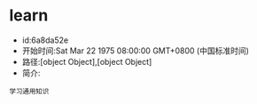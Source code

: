 # learn

- id:6a8da52e
- 开始时间:Sat Mar 22 1975 08:00:00 GMT+0800 (中国标准时间)
- 路径:[object Object],[object Object]
- 简介:
~~~
学习通用知识

~~~
